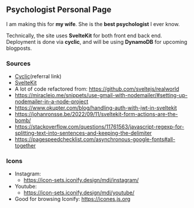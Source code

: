 ## Psychologist Personal Page

I am making this for **my wife**. She is the **best psychologist** I ever know.

Technically, the site uses **SvelteKit** for both front end back end. Deployment is done via **cyclic**, and will be using **DynamoDB** for upcoming blogposts.

### Sources
- [Cyclic](https://app.cyclic.sh/#/join/emrergin)(referral link)
- [SvelteKit](https://kit.svelte.dev/)
- A lot of code refactored from: https://github.com/sveltejs/realworld
- https://miracleio.me/snippets/use-gmail-with-nodemailer/#setting-up-nodemailer-in-a-node-project
- https://www.okupter.com/blog/handling-auth-with-jwt-in-sveltekit
- https://johanronsse.be/2022/09/11/sveltekit-form-actions-are-the-bomb/
- https://stackoverflow.com/questions/11761563/javascript-regexp-for-splitting-text-into-sentences-and-keeping-the-delimiter
- https://pagespeedchecklist.com/asynchronous-google-fonts#all-together

### Icons
- Instagram:
    - https://icon-sets.iconify.design/mdi/instagram/
- Youtube:
    - https://icon-sets.iconify.design/mdi/youtube/
- Good for browsing Iconify: https://icones.js.org